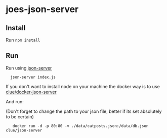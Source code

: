 # joes-json-server

## Install

Run `npm install`

## Run

Run using [json-server](https://github.com/typicode/json-server)

```
  json-server index.js
```

If you don't want to install node on your machine the docker way is to use [clue/docker-json-server](https://github.com/clue/docker-json-server)

And run:

(Don't forget to change the path to your json file, better if its set absolutely to be certain)

```
   docker run -d -p 80:80 -v ./data/catposts.json:/data/db.json clue/json-server
```
